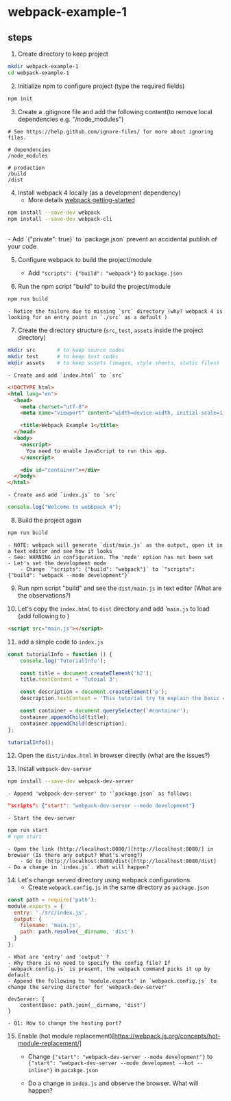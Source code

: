 # webpack-example-1


## steps

1. Create directory to keep project
```bash
mkdir webpack-example-1  
cd webpack-example-1
```

2. Initialize npm to configure project (type the required fields)
```bash
npm init
```

3. Create a .gitignore file and add the following content(to remove local dependencies e.g. "/node_modules")
```
# See https://help.github.com/ignore-files/ for more about ignoring files.

# dependencies
/node_modules

# production
/build
/dist
```

4. Install webpack 4 locally (as a development dependency)
	- More details [webpack getting-started](https://webpack.js.org/guides/getting-started/)
```bash
npm install --save-dev webpack
npm install --save-dev webpack-cli
```
<br/>
	- Add `{"private": true}` to `package.json` prevent an accidental publish of your code

5. Configure webpack to build the project/module
	- Add `"scripts": {"build": "webpack"}` to `package.json`

6. Run the npm script "build" to build the project/module
```bash
npm run build
```

	- Notice the failure due to missing `src` directory (why? webpack 4 is looking for an entry point in `./src` as a default )

7. Create the directory structure (`src`, `test`, `assets` inside the project directory)
```bash
mkdir src  		# to keep source codes
mkdir test 		# to keep test codes
mkdir assets	# to keep assets (images, style sheets, static files)
```

	- Create and add `index.html` to `src`
```html
<!DOCTYPE html>
<html lang="en">
  <head>
    <meta charset="utf-8">
    <meta name="viewport" content="width=device-width, initial-scale=1, shrink-to-fit=no">

    <title>Webpack Example 1</title>
  </head>
  <body>
    <noscript>
      You need to enable JavaScript to run this app.
    </noscript>

    <div id="container"></div>
  </body>
</html>
```

	- Create and add `index.js` to `src`
```javascript
console.log("Welcome to webbpack 4");
```

8. Build the project again
```bash
npm run build
```

	- NOTE: webpack will generate `dist/main.js` as the output, open it in a text editor and see how it looks
	- See: WARNING in configuration. The 'mode' option has not been set
	- Let's set the development mode
		- Change `"scripts": {"build": "webpack"}` to `"scripts": {"build": "webpack --mode development"}`

9. Run npm script "build" and see the `dist/main.js` in text editor (What are the observations?)

10. Let's copy the `index.html` to `dist` directory and add '`main.js` to load (add following to <body>)
```html
<script src="main.js"></script>
```
11. add a simple code to `index.js`
```javascript
const tutorialInfo = function () {
	console.log('TutorialInfo');

	const title = document.createElement('h2');
	title.textContent = 'Tutoial 3';

	const description = document.createElement('p');
	description.textContent = 'This tutorial try to explain the basic concepts of JS build tools';

	const container = document.querySelector('#container');
	container.appendChild(title);
	container.appendChild(description);
};

tutorialInfo();
```	

12. Open the `dist/index.html` in browser directly (what are the issues?)

13. Install `webpack-dev-server`
```bash
npm install --save-dev webpack-dev-server
```
	- Append 'webpack-dev-server' to '`package.json` as follows:
```json
"scripts": {"start": "webpack-dev-server --mode development"}
```

	- Start the dev-server
```bash
npm run start
# npm start
```

	- Open the link (http://localhost:8080/)[http://localhost:8080/] in browser (Is there any output? What's wrong?)
		- Go to (http://localhost:8080/dist([http://localhost:8080/dist]
	- Do a change in `index.js`. What will happen?

14. Let's change served directory using webpack configurations
	- Create `webpack.config.js` in the same directory as `package.json`
```javascript
const path = require('path');
module.exports = {
  entry: './src/index.js',
  output: {
    filename: 'main.js',
    path: path.resolve(__dirname, 'dist')
  }
};
```

	- What are 'entry' and 'output' ?
	- Why there is no need to specify the config file? If `webpack.config.js` is present, the webpack command picks it up by default
	- Append the following to 'module.exports' in `webpack.config.js` to change the serving director for 'webpack-dev-server'
```
devServer: {
	contentBase: path.join(__dirname, 'dist')
}
```

	- Q1: How to change the hosting port?

15. Enable (hot module replacement)[https://webpack.js.org/concepts/hot-module-replacement/]
	- Change `{"start": "webpack-dev-server --mode development"}` to `{"start": "webpack-dev-server --mode development --hot --inline"}` in `pacakge.json`

	- Do a change in `index.js` and observe the browser. What will happen?



